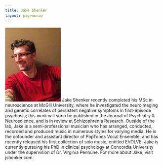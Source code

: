 ```yaml
---
title: Jake Shenker
layout: pagenonav
---
```

![Jake](/images/jake.jpg)
Jake Shenker recently completed his MSc in neuroscience at McGill University, where he investigated the neuroimaging and genetic correlates of persistent negative symptoms in first-episode psychosis; this work will soon be published in the Journal of Psychiatry & Neuroscience, and is in review at Schizophrenia Research. Outside of the lab, Jake is a semi-professional musician who has arranged, conducted, recorded and produced music in numerous styles for varying media. He is the co­founder and assistant director of PopTones Vocal Ensemble, and has recently released his first collection of solo music, entitled EVOLVE. Jake is currently pursuing his PhD in clinical psychology at Concordia University under the supervision of Dr. Virginia Penhune. For more about Jake, visit jshenker.com.
